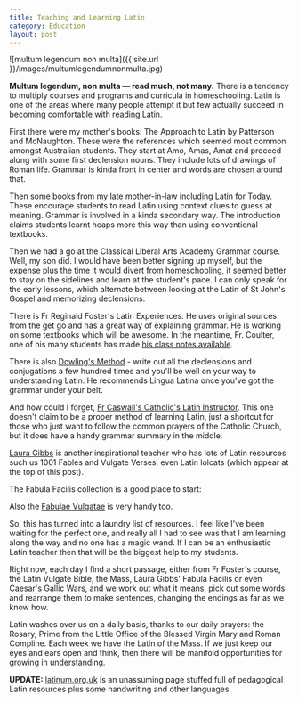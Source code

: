 ```yaml
---
title: Teaching and Learning Latin
category: Education
layout: post
---
```


![multum legendum non multa]({{ site.url }}/images/multumlegendumnonmulta.jpg)

**Multum legendum, non multa &mdash; read much, not many.** There is a tendency to multiply courses and programs and curricula in homeschooling.  Latin is one of the areas where many people attempt it but few actually succeed in becoming comfortable with reading Latin.

First there were my mother's books: The Approach to Latin by Patterson and McNaughton.  These were the references which seemed most common amongst Australian students.  They start at Amo, Amas, Amat and proceed along with some first declension nouns.  They include lots of drawings of Roman life.  Grammar is kinda front in center and words are chosen around that.

Then some books from my late mother-in-law including Latin for Today.  These encourage students to read Latin using context clues to guess at meaning.  Grammar is involved in a kinda secondary way.  The introduction claims students learnt heaps more this way than using conventional textbooks.

Then we had a go at the Classical Liberal Arts Academy Grammar course.  Well, my son did.  I would have been better signing up myself, but the expense plus the time it would divert from homeschooling, it seemed better to stay on the sidelines and learn at the student's pace.  I can only speak for the early lessons, which alternate between looking at the Latin of St John's Gospel and memorizing declensions.

There is Fr Reginald Foster's Latin Experiences.  He uses original sources from the get go and has a great way of explaining grammar.  He is working on some textbooks which will be awesome.  In the meantime, Fr. Coulter, one of his many students has made [his class notes available](http://frcoulter.com/latin/index.html).

There is also [Dowling's Method](https://www.rci.rutgers.edu/~wcd/Latin.htm) - write out all the declensions and conjugations a few hundred times and you'll be well on your way to understanding Latin.  He recommends Lingua Latina once you've got the grammar under your belt.

And how could I forget, [Fr Caswall's Catholic's Latin Instructor](http://www.brandt.id.au/latin/).  This one doesn't claim to be a proper method of learning Latin, just a shortcut for those who just want to follow the common prayers of the Catholic Church, but it does have a handy grammar summary in the middle.

[Laura Gibbs](http://bestlatin.blogspot.com.au/) is another inspirational teacher who has lots of Latin resources such us 1001 Fables and Vulgate Verses, even Latin lolcats (which appear at the top of this post).

The Fabula Facilis collection is a good place to start:

<script type="text/javascript"> var display = " " </script><script type="text/javascript" src="http://widgets.bestmoodle.net/scripts/faciles.js"></script>

Also the [Fabulae Vulgatae](http://mythfolklore.net/bible) is very handy too.

So, this has turned into a laundry list of resources.  I feel like I've been waiting for the perfect one, and really all I had to see was that I am learning along the way and no one has a magic wand.  If I can be an enthusiastic Latin teacher then that will be the biggest help to my students.

Right now, each day I find a short passage, either from Fr Foster's course, the Latin Vulgate Bible, the Mass, Laura Gibbs' Fabula Facilis or even Caesar's Gallic Wars, and we work out what it means, pick out some words and rearrange them to make sentences, changing the endings as far as we know how.

Latin washes over us on a daily basis, thanks to our daily prayers: the Rosary, Prime from the Little Office of the Blessed Virgin Mary and Roman Compline.  Each week we have the Latin of the Mass.  If we just keep our eyes and ears open and think, then there will be manifold opportunities for growing in understanding.

<strong>UPDATE:</strong> <a href="http://www.latinum.org.uk">latinum.org.uk</a> is an unassuming page stuffed full of pedagogical Latin resources plus some handwriting and other languages.  
